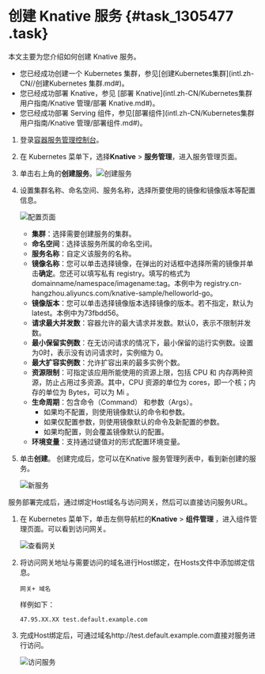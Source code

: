 # 创建 Knative 服务 {#task_1305477 .task}

本文主要为您介绍如何创建 Knative 服务。

-   您已经成功创建一个 Kubernetes 集群，参见[创建Kubernetes集群](intl.zh-CN//创建Kubernetes 集群.md#)。
-   您已经成功部署 Knative，参见 [部署 Knative](intl.zh-CN/Kubernetes集群用户指南/Knative 管理/部署 Knative.md#)。
-   您已经成功部署 Serving 组件，参见[部署组件](intl.zh-CN/Kubernetes集群用户指南/Knative 管理/部署组件.md#)。

1.  登录[容器服务管理控制台](https://cs.console.aliyun.com/)。
2.  在 Kubernetes 菜单下，选择**Knative** \> **服务管理**，进入服务管理页面。
3.  单击右上角的**创建服务**。![创建服务](http://static-aliyun-doc.oss-cn-hangzhou.aliyuncs.com/assets/img/1040500/156464507352550_zh-CN.png)


4.  设置集群名称、命名空间、服务名称，选择所要使用的镜像和镜像版本等配置信息。 

    ![配置页面](http://static-aliyun-doc.oss-cn-hangzhou.aliyuncs.com/assets/img/1040500/156464507452851_zh-CN.png)

    -   **集群**：选择需要创建服务的集群。
    -   **命名空间**：选择该服务所属的命名空间。
    -   **服务名称**：自定义该服务的名称。
    -   **镜像名称**：您可以单击选择镜像，在弹出的对话框中选择所需的镜像并单击**确定**。您还可以填写私有 registry。填写的格式为domainname/namespace/imagename:tag。本例中为 registry.cn-hangzhou.aliyuncs.com/knative-sample/helloworld-go。
    -   **镜像版本**：您可以单击选择镜像版本选择镜像的版本。若不指定，默认为 latest。本例中为73fbdd56。
    -   **请求最大并发数**：容器允许的最大请求并发数。默认0，表示不限制并发数。
    -   **最小保留实例数**：在无访问请求的情况下，最小保留的运行实例数。设置为0时，表示没有访问请求时，实例缩为 0。
    -   **最大扩容实例数**：允许扩容出来的最多实例个数。
    -   **资源限制**：可指定该应用所能使用的资源上限，包括 CPU 和 内存两种资源，防止占用过多资源。其中，CPU 资源的单位为 cores，即一个核；内存的单位为 Bytes，可以为 Mi 。
    -   **生命周期**：包含命令（Command） 和参数（Args）。
        -   如果均不配置，则使用镜像默认的命令和参数。
        -   如果仅配置参数，则使用镜像默认的命令及新配置的参数。
        -   如果均配置，则会覆盖镜像默认的配置。
    -   **环境变量**：支持通过键值对的形式配置环境变量。
5.  单击**创建**。 创建完成后，您可以在Knative 服务管理列表中，看到新创建的服务。

    ![新服务](http://static-aliyun-doc.oss-cn-hangzhou.aliyuncs.com/assets/img/1040500/156464507452562_zh-CN.png)


服务部署完成后，通过绑定Host域名与访问网关，然后可以直接访问服务URL。

1.  在 Kubernetes 菜单下，单击左侧导航栏的**Knative** \> **组件管理** ，进入组件管理页面。可以看到访问网关。

    ![查看网关](http://static-aliyun-doc.oss-cn-hangzhou.aliyuncs.com/assets/img/1040500/156464507452564_zh-CN.png)

2.  将访问网关地址与需要访问的域名进行Host绑定，在Hosts文件中添加绑定信息。

    ``` {#codeblock_26a_8jt_m55}
    网关+ 域名
    ```

    样例如下：

    ``` {#codeblock_x42_ys9_xvj}
    47.95.XX.XX test.default.example.com
    ```

3.  完成Host绑定后，可通过域名http://test.default.example.com直接对服务进行访问。

    ![访问服务](http://static-aliyun-doc.oss-cn-hangzhou.aliyuncs.com/assets/img/1040500/156464507452568_zh-CN.png)


